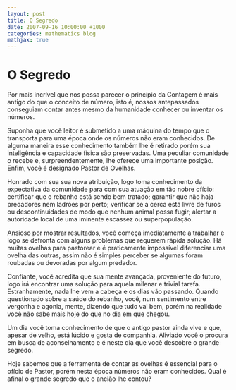 ```yaml
---
layout: post
title: O Segredo
date: 2007-09-16 10:00:00 +1000
categories: mathematics blog
mathjax: true
---
```


# O Segredo


Por mais incrível que nos possa parecer o princípio da Contagem é mais antigo do que o conceito de número, isto é, nossos antepassados conseguiam contar antes mesmo da humanidade conhecer ou inventar os números.

Suponha que você leitor é submetido a uma máquina do tempo que o transporta para uma época onde os números não eram conhecidos. De alguma maneira esse conhecimento também lhe é retirado porém sua inteligência e capacidade física são preservadas. Uma peculiar comunidade o recebe e, surpreendentemente, lhe oferece uma importante posição. Enfim, você é designado Pastor de Ovelhas.

Honrado com sua sua nova atribuição, logo toma conhecimento da expectativa da comunidade para com sua atuação em tão nobre ofício: certificar que o rebanho está sendo bem tratado; garantir que não haja predadores nem ladrões por perto; verificar se a cerca está livre de furos ou descontinuidades de modo que nenhum animal possa fugir; alertar a autoridade local de uma iminente escassez ou superpopulação.

Ansioso por mostrar resultados, você começa imediatamente a trabalhar e logo se defronta com alguns problemas que requerem rápida solução. Há muitas ovelhas para pastorear e é praticamente impossível diferenciar uma ovelha das outras, assim não é simples perceber se algumas foram roubadas ou devoradas por algum predador.

Confiante, você acredita que sua mente avançada, proveniente do futuro, logo irá encontrar uma solução para aquela milenar e trivial tarefa. Estranhamente, nada lhe vem a cabeça e os dias vão passando. Quando questionado sobre a saúde do rebanho, você, num sentimento entre vergonha e agonia, mente, dizendo que tudo vai bem, porém na realidade você não sabe mais hoje do que no dia em que chegou.

Um dia você toma conhecimento de que o antigo pastor ainda vive e que, apesar de velho, está lúcido e gosta de companhia. Aliviado você o procura em busca de aconselhamento e é neste dia que você descobre o grande segredo.

Hoje sabemos que a ferramenta de contar as ovelhas é essencial para o ofício de Pastor, porém nesta época números não eram conhecidos. Qual é afinal o grande segredo que o ancião lhe contou?